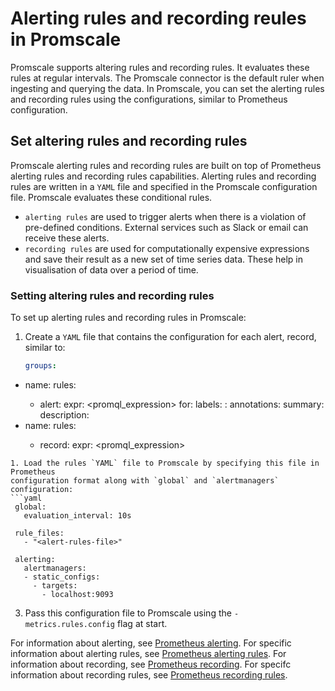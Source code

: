 # Alerting rules and recording reules in Promscale
Promscale supports altering rules and recording rules. It evaluates these rules
at regular intervals. The Promscale connector is the default ruler when
ingesting and querying the data. In Promscale, you can set the alerting rules
and recording rules using the configurations, similar to Prometheus
configuration.

<procedure>

## Set altering rules and recording rules

Promscale alerting rules and recording rules are built on top of Prometheus
alerting rules and recording rules capabilities. Alerting rules and recording
rules are written in a `YAML` file and specified in the Promscale configuration
file. Promscale evaluates these conditional rules.
* `alerting rules` are used to trigger alerts when there is a violation of
pre-defined conditions. External services such as Slack or email can receive
these alerts.
* `recording rules` are used for computationally expensive expressions and save
their result as a new set of time series data. These help in visualisation of
data over a period of time. 

### Setting altering rules and recording rules

To set up alerting rules and recording rules in Promscale:

1. Create a `YAML` file that contains the configuration for each alert, record,
   similar to:
    ```yaml
   groups:
  - name: <alert-group-name>
    rules:
    - alert: <alert-name>
      expr: <promql_expression>
      for: <time-interval for how long this to happen to happen to fire an alert>
      labels:
        <key>:<value>
      annotations:
        summary: <text>
        description: <description on alert>
  - name: <record-group-name>
    rules:
    - record: <record-name>
      expr: <promql_expression>
   ```
1. Load the rules `YAML` file to Promscale by specifying this file in Prometheus
configuration format along with `global` and `alertmanagers` configuration:
   ```yaml
    global:
      evaluation_interval: 10s

    rule_files:
      - "<alert-rules-file>"

    alerting:
      alertmanagers:
      - static_configs:
        - targets:
          - localhost:9093
```

3. Pass this configuration file to Promscale using the `-metrics.rules.config`
flag at start.

</procedure>

For information about alerting, see [Prometheus alerting][prometheus-alerting].
For specific information about alerting rules, see [Prometheus alerting
rules][prometheus-alert-rules]. For information about recording,
see [Prometheus recording][prometheus-recording]. For specifc information about
recording rules, see [Prometheus recording rules][prometheus-recording-rules].

[prometheus-alerting]: https://prometheus.io/docs/alerting/latest/overview/
[prometheus-alert-rules]:
    https://prometheus.io/docs/prometheus/latest/configuration/alerting_rules/
[prometheus-recording]: https://prometheus.io/docs/practices/rules/
[prometheus-recording-rules]:
    https://prometheus.io/docs/prometheus/latest/configuration/recording_rules/